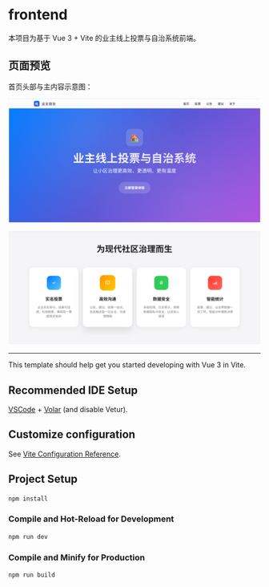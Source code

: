 # frontend

本项目为基于 Vue 3 + Vite 的业主线上投票与自治系统前端。

## 页面预览

首页头部与主内容示意图：

![Header](public/header.png)

![Home](public/home.png)

---

This template should help get you started developing with Vue 3 in Vite.

## Recommended IDE Setup

[VSCode](https://code.visualstudio.com/) + [Volar](https://marketplace.visualstudio.com/items?itemName=Vue.volar) (and disable Vetur).

## Customize configuration

See [Vite Configuration Reference](https://vite.dev/config/).

## Project Setup

```sh
npm install
```

### Compile and Hot-Reload for Development

```sh
npm run dev
```

### Compile and Minify for Production

```sh
npm run build
```
